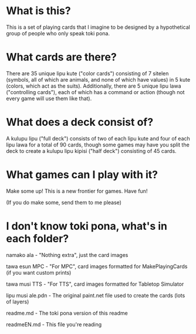 # What is this?
This is a set of playing cards that I imagine to be designed by a hypothetical group of people who only speak toki pona.

# What cards are there?
There are 35 unique lipu kute ("color cards") consisting of 7 sitelen (symbols, all of which are animals, and none of which have values) in 5 kute (colors, which act as the suits). Additionally, there are 5 unique lipu lawa ("controlling cards"), each of which has a command or action (though not every game will use them like that). 

# What does a deck consist of?
A kulupu lipu ("full deck") consists of two of each lipu kute and four of each lipu lawa for a total of 90 cards, though some games may have you split the deck to create a kulupu lipu kipisi ("half deck") consisting of 45 cards.

# What games can I play with it?
Make some up! This is a new frontier for games. Have fun!

(If you do make some, send them to me please)

# I don't know toki pona, what's in each folder?
namako ala - "Nothing extra", just the card images

tawa esun MPC - "For MPC", card images formatted for MakePlayingCards (if you want custom prints)

tawa musi TTS - "For TTS", card images formatted for Tabletop Simulator

lipu musi ale.pdn - The original paint.net file used to create the cards (lots of layers)

readme.md - The toki pona version of this readme

readmeEN.md - This file you're reading
